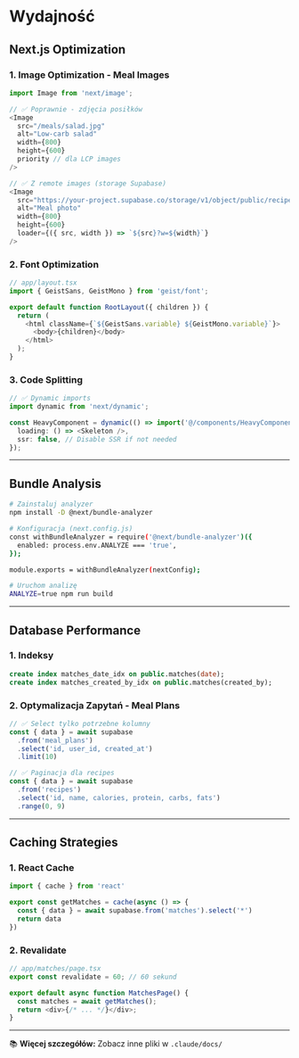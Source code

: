 # Wydajność

## Next.js Optimization

### 1. Image Optimization - Meal Images

```typescript
import Image from 'next/image';

// ✅ Poprawnie - zdjęcia posiłków
<Image
  src="/meals/salad.jpg"
  alt="Low-carb salad"
  width={800}
  height={600}
  priority // dla LCP images
/>

// ✅ Z remote images (storage Supabase)
<Image
  src="https://your-project.supabase.co/storage/v1/object/public/recipes/meal.jpg"
  alt="Meal photo"
  width={800}
  height={600}
  loader={({ src, width }) => `${src}?w=${width}`}
/>
```

### 2. Font Optimization

```typescript
// app/layout.tsx
import { GeistSans, GeistMono } from 'geist/font';

export default function RootLayout({ children }) {
  return (
    <html className={`${GeistSans.variable} ${GeistMono.variable}`}>
      <body>{children}</body>
    </html>
  );
}
```

### 3. Code Splitting

```typescript
// ✅ Dynamic imports
import dynamic from 'next/dynamic';

const HeavyComponent = dynamic(() => import('@/components/HeavyComponent'), {
  loading: () => <Skeleton />,
  ssr: false, // Disable SSR if not needed
});
```

---

## Bundle Analysis

```bash
# Zainstaluj analyzer
npm install -D @next/bundle-analyzer

# Konfiguracja (next.config.js)
const withBundleAnalyzer = require('@next/bundle-analyzer')({
  enabled: process.env.ANALYZE === 'true',
});

module.exports = withBundleAnalyzer(nextConfig);

# Uruchom analizę
ANALYZE=true npm run build
```

---

## Database Performance

### 1. Indeksy

```sql
create index matches_date_idx on public.matches(date);
create index matches_created_by_idx on public.matches(created_by);
```

### 2. Optymalizacja Zapytań - Meal Plans

```typescript
// ✅ Select tylko potrzebne kolumny
const { data } = await supabase
  .from('meal_plans')
  .select('id, user_id, created_at')
  .limit(10)

// ✅ Paginacja dla recipes
const { data } = await supabase
  .from('recipes')
  .select('id, name, calories, protein, carbs, fats')
  .range(0, 9)
```

---

## Caching Strategies

### 1. React Cache

```typescript
import { cache } from 'react'

export const getMatches = cache(async () => {
  const { data } = await supabase.from('matches').select('*')
  return data
})
```

### 2. Revalidate

```typescript
// app/matches/page.tsx
export const revalidate = 60; // 60 sekund

export default async function MatchesPage() {
  const matches = await getMatches();
  return <div>{/* ... */}</div>;
}
```

---

📚 **Więcej szczegółów:** Zobacz inne pliki w `.claude/docs/`
